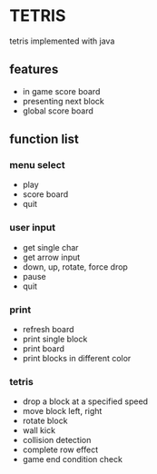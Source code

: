 # TETRIS

tetris implemented with java

## features

- in game score board
- presenting next block
- global score board

## function list

### menu select

  - play
  - score board
  - quit

### user input

  - get single char
  - get arrow input
  - down, up, rotate, force drop
  - pause
  - quit

### print

- refresh board
- print single block
- print board
- print blocks in different color

### tetris

- drop a block at a specified speed
- move block left, right
- rotate block
- wall kick
- collision detection
- complete row effect
- game end condition check

